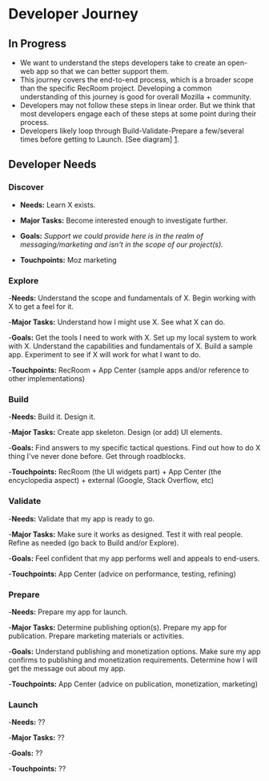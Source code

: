 # Developer Journey

## In Progress 

- We want to understand the steps developers take to create an open-web app so that we can better support them.
- This journey covers the end-to-end process, which is a broader scope than the specific RecRoom project. Developing a common understanding of this journey is good for overall Mozilla + community.
- Developers may not follow these steps in linear order. But we think that most developers engage each of these steps at some point during their process.
- Developers likely loop through Build-Validate-Prepare a few/several times before getting to Launch. [See diagram] [1].


## Developer Needs

### Discover
- **Needs:** Learn X exists.

- **Major Tasks:** Become interested enough to investigate further.

- **Goals:** *Support we could provide here is in the realm of messaging/marketing and isn't in the scope of our project(s).*

- **Touchpoints:** Moz marketing


### Explore
-**Needs:** Understand the scope and fundamentals of X. Begin working with X to get a feel for it.

-**Major Tasks:** Understand how I might use X. See what X can do.

-**Goals:** Get the tools I need to work with X. Set up my local system to work with X. Understand the capabilities and fundamentals of X. Build a sample app. Experiment to see if X will work for what I want to do.

-**Touchpoints:** RecRoom + App Center (sample apps and/or reference to other implementations)


### Build
-**Needs:** Build it. Design it.

-**Major Tasks:** Create app skeleton. Design (or add) UI elements. 

-**Goals:** Find answers to my specific tactical questions. Find out how to do X thing I've never done before. Get through roadblocks.

-**Touchpoints:** RecRoom (the UI widgets part) + App Center (the encyclopedia aspect) + external (Google, Stack Overflow, etc)


### Validate
-**Needs:** Validate that my app is ready to go. 

-**Major Tasks:** Make sure it works as designed. Test it with real people. Refine as needed (go back to Build and/or Explore).

-**Goals:** Feel confident that my app performs well and appeals to end-users.

-**Touchpoints:** App Center (advice on performance, testing, refining)


### Prepare
-**Needs:** Prepare my app for launch. 

-**Major Tasks:** Determine publishing option(s). Prepare my app for publication. Prepare marketing materials or activities.

-**Goals:** Understand publishing and monetization options. Make sure my app confirms to publishing and monetization requirements. Determine how I will get the message out about my app.

-**Touchpoints:** App Center (advice on publication, monetization, marketing)


### Launch
-**Needs:** ?? 

-**Major Tasks:** ??

-**Goals:** ??

-**Touchpoints:** ??



 [1]: https://docs.google.com/drawings/d/11ltJZyDDWzUsVGoZAPIofM24Z31wN_yNCanP98reglc/edit?usp=sharing "Developer Journey diagram"
